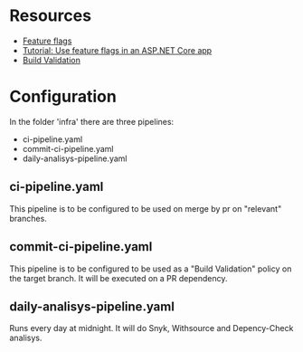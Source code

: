 # Resources
- [Feature flags](https://learn.microsoft.com/en-us/dotnet/architecture/cloud-native/feature-flags)
- [Tutorial: Use feature flags in an ASP.NET Core app](https://learn.microsoft.com/en-us/azure/azure-app-configuration/use-feature-flags-dotnet-core)
- [Build Validation](https://learn.microsoft.com/en-us/azure/devops/repos/git/branch-policies?view=azure-devops&tabs=browser#build-validation)
# Configuration
In the folder 'infra' there are three pipelines:
- ci-pipeline.yaml
- commit-ci-pipeline.yaml
- daily-analisys-pipeline.yaml

 ## ci-pipeline.yaml
 This pipeline is to be configured to be used on merge by pr on "relevant" branches.

 ## commit-ci-pipeline.yaml
 This pipeline is to be configured to be used as a "Build Validation" policy on the target branch. It will be executed on a PR dependency.

 ## daily-analisys-pipeline.yaml
 Runs every day at midnight. It will do Snyk, Withsource and Depency-Check analisys.